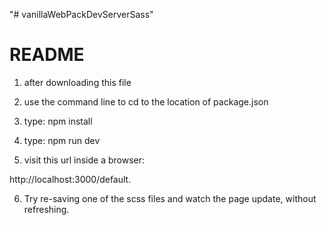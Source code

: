 "# vanillaWebPackDevServerSass" 

# README #

1) after downloading this file

2) use the command line to cd to the location of package.json

3) type: npm install

4) type: npm run dev

5) visit this url inside a browser: 

http://localhost:3000/default.

6) Try re-saving one of the scss files and watch the page update, without refreshing.

